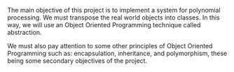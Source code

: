 The main objective of this project is to implement a system for polynomial processing. We must transpose the real world objects into classes. In this way, we will use an Object Oriented Programming technique called abstraction.


We must also pay attention to some other principles of Object Oriented Programming such as: encapsulation, inheritance, and polymorphism, these being some secondary objectives of the project.
